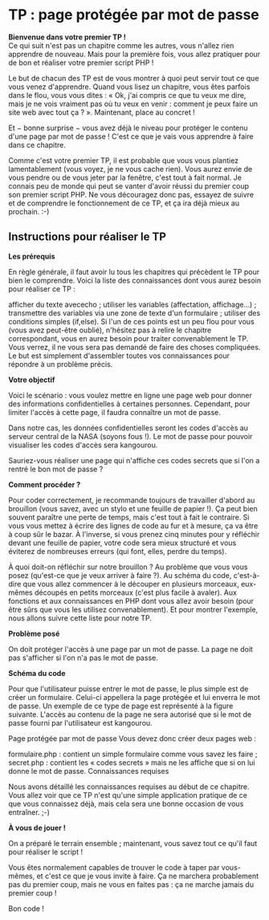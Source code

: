
# TP : page protégée par mot de passe

**Bienvenue dans votre premier TP !**  
Ce qui suit n'est pas un chapitre comme les autres, vous n'allez rien apprendre de nouveau. Mais pour la première fois, vous allez pratiquer pour de bon et réaliser votre premier script PHP !

Le but de chacun des TP est de vous montrer à quoi peut servir tout ce que vous venez d'apprendre. Quand vous lisez un chapitre, vous êtes parfois dans le flou, vous vous dites : « Ok, j'ai compris ce que tu veux me dire, mais je ne vois vraiment pas où tu veux en venir : comment je peux faire un site web avec tout ça ? ». Maintenant, place au concret !

Et − bonne surprise − vous avez déjà le niveau pour protéger le contenu d'une page par mot de passe ! C'est ce que je vais vous apprendre à faire dans ce chapitre.

Comme c'est votre premier TP, il est probable que vous vous plantiez lamentablement (vous voyez, je ne vous cache rien). Vous aurez envie de vous pendre ou de vous jeter par la fenêtre, c'est tout à fait normal.
Je connais peu de monde qui peut se vanter d'avoir réussi du premier coup son premier script PHP. Ne vous découragez donc pas, essayez de suivre et de comprendre le fonctionnement de ce TP, et ça ira déjà mieux au prochain. :-)

## Instructions pour réaliser le TP

**Les prérequis**

En règle générale, il faut avoir lu tous les chapitres qui précèdent le TP pour bien le comprendre. Voici la liste des connaissances dont vous aurez besoin pour réaliser ce TP :

afficher du texte avececho ;
utiliser les variables (affectation, affichage…) ;
transmettre des variables via une zone de texte d'un formulaire ;
utiliser des conditions simples (if,else).
Si l'un de ces points est un peu flou pour vous (vous avez peut-être oublié), n'hésitez pas à relire le chapitre correspondant, vous en aurez besoin pour traiter convenablement le TP. Vous verrez, il ne vous sera pas demandé de faire des choses compliquées. Le but est simplement d'assembler toutes vos connaissances pour répondre à un problème précis.

**Votre objectif**

Voici le scénario : vous voulez mettre en ligne une page web pour donner des informations confidentielles à certaines personnes. Cependant, pour limiter l'accès à cette page, il faudra connaître un mot de passe.

Dans notre cas, les données confidentielles seront les codes d'accès au serveur central de la NASA (soyons fous !). Le mot de passe pour pouvoir visualiser les codes d'accès sera kangourou.

Sauriez-vous réaliser une page qui n'affiche ces codes secrets que si l'on a rentré le bon mot de passe ?

**Comment procéder ?**

Pour coder correctement, je recommande toujours de travailler d'abord au brouillon (vous savez, avec un stylo et une feuille de papier !). Ça peut bien souvent paraître une perte de temps, mais c'est tout à fait le contraire. Si vous vous mettez à écrire des lignes de code au fur et à mesure, ça va être à coup sûr le bazar. À l'inverse, si vous prenez cinq minutes pour y réfléchir devant une feuille de papier, votre code sera mieux structuré et vous éviterez de nombreuses erreurs (qui font, elles, perdre du temps).

À quoi doit-on réfléchir sur notre brouillon ?
Au problème que vous vous posez (qu'est-ce que je veux arriver à faire ?).
Au schéma du code, c'est-à-dire que vous allez commencer à le découper en plusieurs morceaux, eux-mêmes découpés en petits morceaux (c'est plus facile à avaler).
Aux fonctions et aux connaissances en PHP dont vous allez avoir besoin (pour être sûrs que vous les utilisez convenablement).
Et pour montrer l'exemple, nous allons suivre cette liste pour notre TP.

**Problème posé**

On doit protéger l'accès à une page par un mot de passe. La page ne doit pas s'afficher si l'on n'a pas le mot de passe.

**Schéma du code**

Pour que l'utilisateur puisse entrer le mot de passe, le plus simple est de créer un formulaire. Celui-ci appellera la page protégée et lui enverra le mot de passe. Un exemple de ce type de page est représenté à la figure suivante.
L'accès au contenu de la page ne sera autorisé que si le mot de passe fourni par l'utilisateur est kangourou.


Page protégée par mot de passe
Vous devez donc créer deux pages web :

formulaire.php : contient un simple formulaire comme vous savez les faire ;
secret.php : contient les « codes secrets » mais ne les affiche que si on lui donne le mot de passe.
Connaissances requises

Nous avons détaillé les connaissances requises au début de ce chapitre. Vous allez voir que ce TP n'est qu'une simple application pratique de ce que vous connaissez déjà, mais cela sera une bonne occasion de vous entraîner. ;-)

**À vous de jouer !**

On a préparé le terrain ensemble ; maintenant, vous savez tout ce qu'il faut pour réaliser le script !

Vous êtes normalement capables de trouver le code à taper par vous-mêmes, et c'est ce que je vous invite à faire. Ça ne marchera probablement pas du premier coup, mais ne vous en faites pas : ça ne marche jamais du premier coup !

Bon code !